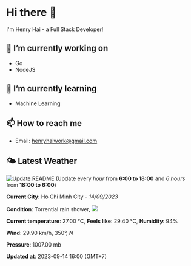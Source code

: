 # Hi there 👋

I'm Henry Hai - a Full Stack Developer!

## 🔭 I’m currently working on

- Go
- NodeJS

## 🌱 I’m currently learning

- Machine Learning

## 📫 How to reach me

- Email: <henryhaiwork@gmail.com>

## 🌤️ Latest Weather
[![Update README](https://github.com/henry0hai/henry0hai/actions/workflows/udpateReadme.yml/badge.svg)](https://github.com/henry0hai/henry0hai/actions/workflows/udpateReadme.yml)
(Update every *hour* from **6:00 to 18:00** and *6 hours* from **18:00 to 6:00**)
<!-- WEATHER:START -->
**Current City**: Ho Chi Minh City - *14/09/2023*

**Condition**: Torrential rain shower, <img src="https://cdn.weatherapi.com/weather/64x64/day/359.png"/>

**Current temperature**: 27.00 °C, **Feels like**: 29.40 °C, **Humidity**: 94%

**Wind**: 29.90 km/h, 350°, *N*

**Pressure**: 1007.00 mb

**Updated at**: 2023-09-14 16:00 (GMT+7)<!-- WEATHER:END -->

